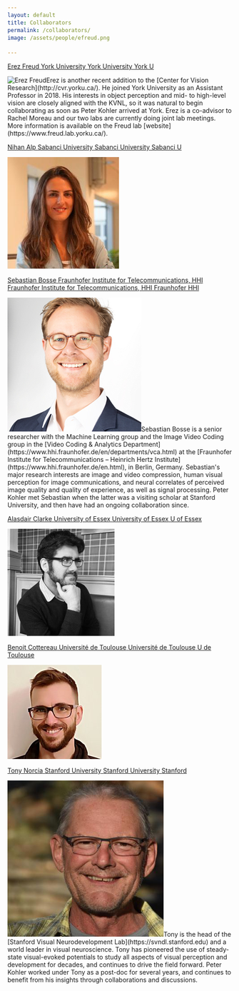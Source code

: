 ```yaml
---
layout: default
title: Collaborators
permalink: /collaborators/
image: /assets/people/efreud.png

---
```

<a class="box-head" href="https://www.freud.lab.yorku.ca/"> 
	<span class="alignleft">Erez Freud</span>
	<span class="wide alignright">York University</span>
	<span class="mid alignright">York University</span>
	<span class="narrow alignright">York U</span>
</a>
<p class="box-body"><img class="small-round" src="/assets/people/efreud.png" alt="Erez Freud">Erez is another recent addition to the [Center for Vision Research](http://cvr.yorku.ca/). He joined York University as an Assistant Professor in 2018. His interests in object perception and mid- to high-level vision are closely aligned with the KVNL, so it was natural to begin collaborating as soon as Peter Kohler arrived at York. Erez is a co-advisor to Rachel Moreau and our two labs are currently doing joint lab meetings. More information is available on the Freud lab [website](https://www.freud.lab.yorku.ca/). 
</p>

<a class="box-head" href="https://myweb.sabanciuniv.edu/nihanalp/avnl">
	<span class="alignleft">Nihan Alp</span>
	<span class="wide alignright">Sabanci University</span>
	<span class="mid alignright">Sabanci University</span>
	<span class="narrow alignright">Sabanci U</span>
</a>
<p class="box-body">
	<img class="small-round" src="/assets/people/nalp.png" alt="Nihan Alp">
</p>

<a class="box-head" href="http://iphome.hhi.de/bosse">
	<span class="alignleft">Sebastian Bosse</span>
	<span class="wide alignright">Fraunhofer Institute for Telecommunications, HHI</span>
	<span class="mid alignright">Fraunhofer Institute for Telecommunications, HHI</span>
	<span class="narrow alignright">Fraunhofer HHI</span>
</a>
<p class="box-body">
	<img class="small-round" src="/assets/people/sbosse.png" alt="Sebastian Bosse">Sebastian Bosse is a senior researcher with the Machine Learning group and the Image Video Coding group in the [Video Coding & Analytics Department](https://www.hhi.fraunhofer.de/en/departments/vca.html) at the [Fraunhofer Institute for Telecommunications – Heinrich Hertz Institute](https://www.hhi.fraunhofer.de/en.html), in Berlin, Germany. Sebastian's major research interests are image and video compression, human visual perception for image communications, and neural correlates of perceived image quality and quality of experience, as well as signal processing. Peter Kohler met Sebastian when the latter was a visiting scholar at Stanford University, and then have had an ongoing collaboration since. 
</p>
<a class="box-head" href="https://www.essex.ac.uk/people/clark28201/alasdair-clarke">
	<span class="alignleft">Alasdair Clarke</span>
	<span class="wide alignright">University of Essex</span>
	<span class="mid alignright">University of Essex</span>
	<span class="narrow alignright">U of Essex</span>
</a>
<p class="box-body"><img class="small-round" src="/assets/people/adfclarke.png" alt="Alasdair Clarke">

</p>

<a class="box-head" href="">
	<span class="alignleft">Benoit Cottereau</span>
	<span class="wide alignright">Université de Toulouse</span>
	<span class="mid alignright">Université de Toulouse</span>
	<span class="narrow alignright">U de Toulouse</span>
</a>
<p class="box-body">
	<img class="small-round" src="/assets/people/bcottereau.png" alt="Benoit Cottereau">
</p>

<a class="box-head" href="https://svndl.stanford.edu">
	<span class="alignleft">Tony Norcia</span>
	<span class="wide alignright">Stanford University</span>
	<span class="mid alignright">Stanford University</span>
	<span class="narrow alignright">Stanford</span>
</a>
<p class="box-body"><img class="small-round" src="/assets/people/tnorcia.png" alt="Tony Norcia">Tony is the head of the [Stanford Visual Neurodevelopment Lab](https://svndl.stanford.edu)  and a world leader in visual neuroscience. Tony has pioneered the use of steady-state visual-evoked potentials to study all aspects of visual perception and development for decades, and continues to drive the field forward. Peter Kohler worked under Tony as a post-doc for several years, and continues to benefit from his insights through collaborations and discussions. 
</p>


